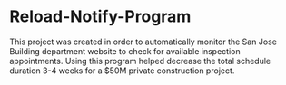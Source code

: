 # Reload-Notify-Program

This project was created in order to automatically monitor the San Jose Building department website to check for available inspection appointments. 
Using this program helped decrease the total schedule duration 3-4 weeks for a $50M private construction project.
